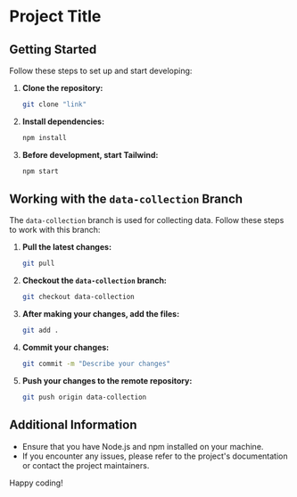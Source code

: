 # Project Title

## Getting Started

Follow these steps to set up and start developing:

1. **Clone the repository:**

    ```sh
    git clone "link"
    ```

2. **Install dependencies:**

    ```sh
    npm install
    ```

3. **Before development, start Tailwind:**

    ```sh
    npm start
    ```

## Working with the `data-collection` Branch

The `data-collection` branch is used for collecting data. Follow these steps to work with this branch:

1. **Pull the latest changes:**

    ```sh
    git pull
    ```

2. **Checkout the `data-collection` branch:**

    ```sh
    git checkout data-collection
    ```

3. **After making your changes, add the files:**

    ```sh
    git add .
    ```

4. **Commit your changes:**

    ```sh
    git commit -m "Describe your changes"
    ```

5. **Push your changes to the remote repository:**

    ```sh
    git push origin data-collection
    ```

## Additional Information

- Ensure that you have Node.js and npm installed on your machine.
- If you encounter any issues, please refer to the project's documentation or contact the project maintainers.

Happy coding!
